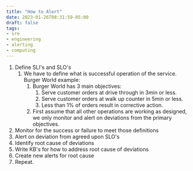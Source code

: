 ```yaml
---
title: "How to Alert"
date: 2023-01-26T08:31:59-05:00
draft: false
tags:
- sre
- engineering
- alerting
- computing
---
```


1. Define SLI's and SLO's
   1. We have to define what is successful operation of the service. Burger World example:
      1. Burger World has 3 main objectives:
         1. Serve customer orders at drive through in 3min or less.
         2. Serve customer orders at walk up counter in 5min or less.
         3. Less than 1% of orders result in corrective action.
      2. First assume that all other operations are working as designed, we only monitor and alert on deviations from the primary objectives.
2. Monitor for the success or failure to meet those definitions
3. Alert on deviation from agreed upon SLO's
4. Identify root cause of deviations
5. Write KB's for how to address root cause of deviations
6. Create new alerts for root cause
7. Repeat.

